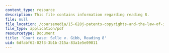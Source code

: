 ```yaml
---
content_type: resource
description: This file contains information regarding reading 8.
file: null
file_location: /coursemedia/15-628j-patents-copyrights-and-the-law-of-intellectual-property-spring-2013/6dfabf6202f33b1b215a83a1e5e09011_MIT15_628JS13_read08.pdf
file_type: application/pdf
resourcetype: Document
title: 'Court case: Selle v. Gibb, Reading 8'
uid: 6dfabf62-02f3-3b1b-215a-83a1e5e09011
---
```

